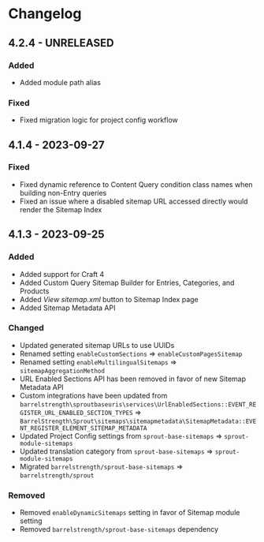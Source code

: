 # Changelog

## 4.2.4 - UNRELEASED

### Added 

- Added module path alias

### Fixed

- Fixed migration logic for project config workflow

## 4.1.4 - 2023-09-27

### Fixed

- Fixed dynamic reference to Content Query condition class names when building non-Entry queries
- Fixed an issue where a disabled sitemap URL accessed directly would render the Sitemap Index

## 4.1.3 - 2023-09-25

### Added

- Added support for Craft 4
- Added Custom Query Sitemap Builder for Entries, Categories, and Products
- Added _View sitemap.xml_ button to Sitemap Index page
- Added Sitemap Metadata API

### Changed

- Updated generated sitemap URLs to use UUIDs
- Renamed setting `enableCustomSections` => `enableCustomPagesSitemap`
- Renamed setting `enableMultilingualSitemaps` => `sitemapAggregationMethod`
- URL Enabled Sections API has been removed in favor of new Sitemap Metadata API
- Custom integrations have been updated from `barrelstrength\sproutbaseuris\services\UrlEnabledSections::EVENT_REGISTER_URL_ENABLED_SECTION_TYPES` => `BarrelStrength\Sprout\sitemaps\sitemapmetadata\SitemapMetadata::EVENT_REGISTER_ELEMENT_SITEMAP_METADATA`
- Updated Project Config settings from `sprout-base-sitemaps` => `sprout-module-sitemaps`
- Updated translation category from `sprout-base-sitemaps` => `sprout-module-sitemaps`
- Migrated `barrelstrength/sprout-base-sitemaps` => `barrelstrength/sprout`

### Removed

- Removed `enableDynamicSitemaps` setting in favor of Sitemap module setting
- Removed `barrelstrength/sprout-base-sitemaps` dependency



